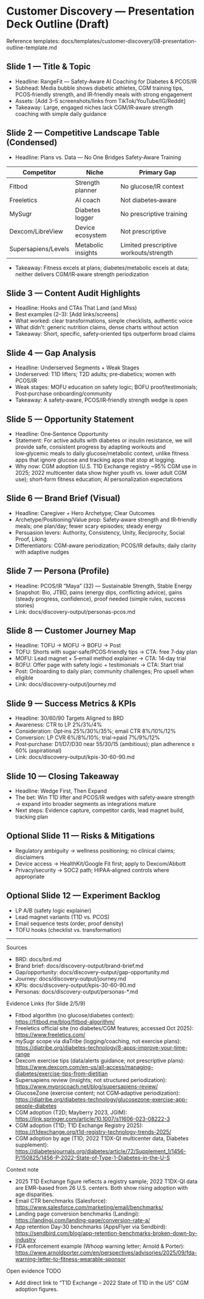 # Customer Discovery — Presentation Deck Outline (Draft)

Reference templates: docs/templates/customer-discovery/08-presentation-outline-template.md

## Slide 1 — Title & Topic
- Headline: RangeFit — Safety‑Aware AI Coaching for Diabetes & PCOS/IR
- Subhead: Media bubble shows diabetic athletes, CGM training tips, PCOS‑friendly strength, and IR‑friendly meals with strong engagement
- Assets: [Add 3–5 screenshots/links from TikTok/YouTube/IG/Reddit]
- Takeaway: Large, engaged niches lack CGM/IR‑aware strength coaching with simple daily guidance

## Slide 2 — Competitive Landscape Table (Condensed)
- Headline: Plans vs. Data — No One Bridges Safety‑Aware Training

| Competitor | Niche | Primary Gap |
|---|---|---|
| Fitbod | Strength planner | No glucose/IR context |
| Freeletics | AI coach | Not diabetes‑aware |
| MySugr | Diabetes logger | No prescriptive training |
| Dexcom/LibreView | Device ecosystem | Not prescriptive |
| Supersapiens/Levels | Metabolic insights | Limited prescriptive workouts/strength |

- Takeaway: Fitness excels at plans; diabetes/metabolic excels at data; neither delivers CGM/IR‑aware strength periodization

## Slide 3 — Content Audit Highlights
- Headline: Hooks and CTAs That Land (and Miss)
- Best examples (2–3): [Add links/screens]
- What worked: clear transformations, simple checklists, authentic voice
- What didn’t: generic nutrition claims, dense charts without action
- Takeaway: Short, specific, safety‑oriented tips outperform broad claims

## Slide 4 — Gap Analysis
- Headline: Underserved Segments + Weak Stages
- Underserved: T1D lifters; T2D adults; pre‑diabetics; women with PCOS/IR
- Weak stages: MOFU education on safety logic; BOFU proof/testimonials; Post‑purchase onboarding/community
- Takeaway: A safety‑aware, PCOS/IR‑friendly strength wedge is open

## Slide 5 — Opportunity Statement
- Headline: One‑Sentence Opportunity
- Statement: For active adults with diabetes or insulin resistance, we will provide safe, consistent progress by adapting workouts and low‑glycemic meals to daily glucose/metabolic context, unlike fitness apps that ignore glucose and tracking apps that stop at logging.
 - Why now: CGM adoption (U.S. T1D Exchange registry ~95% CGM use in 2025; 2022 multicenter data show higher youth vs. lower adult CGM use); short‑form fitness education; AI personalization expectations

## Slide 6 — Brand Brief (Visual)
- Headline: Caregiver + Hero Archetype; Clear Outcomes
- Archetype/Positioning/Value prop: Safety‑aware strength and IR‑friendly meals; one plan/day; fewer scary episodes; steady energy
- Persuasion levers: Authority, Consistency, Unity, Reciprocity, Social Proof, Liking
- Differentiators: CGM‑aware periodization; PCOS/IR defaults; daily clarity with adaptive nudges

## Slide 7 — Persona (Profile)
- Headline: PCOS/IR “Maya” (32) — Sustainable Strength, Stable Energy
- Snapshot: Bio, JTBD, pains (energy dips, conflicting advice), gains (steady progress, confidence), proof needed (simple rules, success stories)
- Link: docs/discovery-output/personas-pcos.md

## Slide 8 — Customer Journey Map
- Headline: TOFU → MOFU → BOFU → Post
- TOFU: Shorts with sugar‑safe/PCOS‑friendly tips → CTA: free 7‑day plan
- MOFU: Lead magnet + 5‑email method explainer → CTA: 14‑day trial
- BOFU: Offer page with safety logic + testimonials → CTA: Start trial
- Post: Onboarding to daily plan; community challenges; Pro upsell when eligible
- Link: docs/discovery-output/journey.md

## Slide 9 — Success Metrics & KPIs
- Headline: 30/60/90 Targets Aligned to BRD
- Awareness: CTR to LP 2%/3%/4%
- Consideration: Opt‑ins 25%/30%/35%; email CTR 8%/10%/12%
- Conversion: LP CVR 6%/8%/10%; trial→paid 7%/9%/12%
- Post‑purchase: D1/D7/D30 near 55/30/15 (ambitious); plan adherence ≥ 60% (aspirational)
- Link: docs/discovery-output/kpis-30-60-90.md

## Slide 10 — Closing Takeaway
- Headline: Wedge First, Then Expand
- The bet: Win T1D lifter and PCOS/IR wedges with safety‑aware strength → expand into broader segments as integrations mature
- Next steps: Evidence capture, competitor cards, lead magnet build, tracking plan

## Optional Slide 11 — Risks & Mitigations
- Regulatory ambiguity → wellness positioning; no clinical claims; disclaimers
- Device access → HealthKit/Google Fit first; apply to Dexcom/Abbott
- Privacy/security → SOC2 path; HIPAA‑aligned controls where appropriate

## Optional Slide 12 — Experiment Backlog
- LP A/B (safety logic explainer)
- Lead magnet variants (T1D vs. PCOS)
- Email sequence tests (order, proof density)
- TOFU hooks (checklist vs. transformation)

---

Sources
- BRD: docs/brd.md
- Brand brief: docs/discovery-output/brand-brief.md
- Gap/opportunity: docs/discovery-output/gap-opportunity.md
- Journey: docs/discovery-output/journey.md
- KPIs: docs/discovery-output/kpis-30-60-90.md
- Personas: docs/discovery-output/personas-*.md

Evidence Links (for Slide 2/5/9)
- Fitbod algorithm (no glucose/diabetes context): https://fitbod.me/blog/fitbod-algorithm/
- Freeletics official site (no diabetes/CGM features; accessed Oct 2025): https://www.freeletics.com/
- mySugr scope via diaTribe (logging/coaching, not exercise plans): https://diatribe.org/diabetes-technology/8-apps-improve-your-time-range
- Dexcom exercise tips (data/alerts guidance; not prescriptive plans): https://www.dexcom.com/en-us/all-access/managing-diabetes/exercise-tips-from-dietitian
- Supersapiens review (insights; not structured periodization): https://www.myprocoach.net/blog/supersapiens-review/
- GlucoseZone (exercise content; not CGM‑adaptive periodization): https://diatribe.org/diabetes-technology/glucosezone-exercise-app-people-diabetes
- CGM adoption (T2D; Mayberry 2023, JGIM): https://link.springer.com/article/10.1007/s11606-023-08222-3
 - CGM adoption (T1D; T1D Exchange Registry 2025): https://t1dexchange.org/t1d-registry-technology-trends-2025/
 - CGM adoption by age (T1D; 2022 T1DX-QI multicenter data, Diabetes supplement): https://diabetesjournals.org/diabetes/article/72/Supplement_1/1456-P/150825/1456-P-2022-State-of-Type-1-Diabetes-in-the-U-S

Context note
- 2025 T1D Exchange figure reflects a registry sample; 2022 T1DX-QI data are EMR-based from 26 U.S. centers. Both show rising adoption with age disparities.
- Email CTR benchmarks (Salesforce): https://www.salesforce.com/marketing/email/benchmarks/
- Landing page conversion benchmarks (Landingi): https://landingi.com/landing-page/conversion-rate-a/
- App retention Day‑30 benchmarks (AppsFlyer via Sendbird): https://sendbird.com/blog/app-retention-benchmarks-broken-down-by-industry
- FDA enforcement example (Whoop warning letter; Arnold & Porter): https://www.arnoldporter.com/en/perspectives/advisories/2025/09/fda-warning-letter-to-fitness-wearable-sponsor

Open evidence TODO
- Add direct link to “T1D Exchange – 2022 State of T1D in the US” CGM adoption figures.
